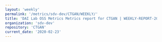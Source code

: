 ```yaml
---
layout: 'weekly'
permalink: '/metrics/sdv-dev/CTGAN/WEEKLY/'
title: 'DAI Lab OSS Metrics Metrics report for CTGAN | WEEKLY-REPORT-2020-02-23'
organization: 'sdv-dev'
repository: 'CTGAN'
current_date: '2020-02-23'
---
```

